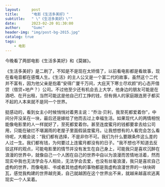```yaml
---
layout:     post
title:      "电影《生活多美好》"
subtitle:   " \"《生活多美好》\""
date:       2023-02-20 01:30:00
author:     "Gumc"
header-img: "img/post-bg-2015.jpg"
catalog: true
tags:
    - 电影
---
```

今晚看了两部电影《生活多美好》和《莫娣》。

《生活多美好》是二刷了，不知是不是现在太矫情了，以前看电影都是看故事，现在看电音都在感慨人生。《生活》的主人公又是一个富二代的故事，虽然这个二代并不富有，因为他父亲是抱着“安得广厦千万间，大庇天下寒士尽欢颜"的心态开借贷（借贷+地产？）公司。不过他至少还有机会去上大学，他身边的朋友可能是在酒吧、在开出租，当然可能这是他自己打工挣的钱，但有佣人的家庭跟连房子都买不起的人本来就不是同一个世界。

挺感动的，看到女主小时候悄悄对着男主说：“乔治·贝利，我至死都爱着你"，中间分开没呆在一块，最后还是嫁给了他而去过上幸福生活。如果现代人的两情相悦能像电影里的人一样就好了，至死都爱着你。甚至连度蜜月的钱都要拿去给公司用，只能在破烂不堪漏雨的老屋子里面假装度蜜月。让我想想有的人看完会怎么看待呢，大概会说：“我们都有选择，不是非你不可。我们为什么要跟条件这么差的人过一生。我们都有钱，为何要过上连蜜月都没有的日子。"我不想也不知道去反驳这样的观点，可能电影里的情节并没有发生在自己身上，可能我只是喜欢沉醉在浪漫的世界中，就像自己一个人困在自己的世界中自以为浪漫而苦情地活着，然而现实中我也无法学会与人相处，无法学会去爱，也没有丝毫浪漫，我只是喜欢自己虚构的世界，而像电影、书或者其他虚构的事物都是我虚构浪漫世界的一块块砖瓦，感觉我构建的世界越完美，自己就越困在这个世界出不来，就越来越喜欢逃离现实一个人呆着。
